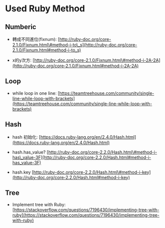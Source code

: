 # Used Ruby Method

## Numberic

* 轉成不同進位\(fixnum\): [http://ruby-doc.org/core-2.1.0/Fixnum.html\#method-i-to\_s](http://ruby-doc.org/core-2.1.0/Fixnum.html#method-i-to_s)

* x的y次方: [http://ruby-doc.org/core-2.1.0/Fixnum.html\#method-i-2A-2A](http://ruby-doc.org/core-2.1.0/Fixnum.html#method-i-2A-2A)

## Loop

* while loop in one line: [https://teamtreehouse.com/community/single-line-while-loop-with-brackets](https://teamtreehouse.com/community/single-line-while-loop-with-brackets)

## Hash

* hash 初始化: [https://docs.ruby-lang.org/en/2.4.0/Hash.html](https://docs.ruby-lang.org/en/2.4.0/Hash.html)

* hash.has\_value? [http://ruby-doc.org/core-2.2.0/Hash.html\#method-i-has\_value-3F](http://ruby-doc.org/core-2.2.0/Hash.html#method-i-has_value-3F)

* hash.key [http://ruby-doc.org/core-2.2.0/Hash.html\#method-i-key](http://ruby-doc.org/core-2.2.0/Hash.html#method-i-key)

## Tree

* Implement tree with Ruby: [https://stackoverflow.com/questions/7196430/implementing-tree-with-ruby](https://stackoverflow.com/questions/7196430/implementing-tree-with-ruby)



